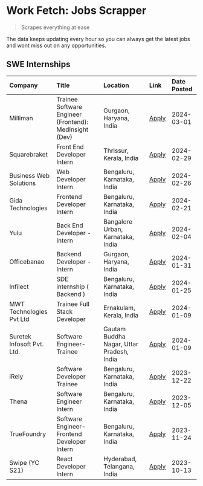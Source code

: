 # Work Fetch: Jobs Scrapper
> Scrapes everything at ease

The data keeps updating every hour so you can always get the latest jobs and wont miss out on any opportunities.

## SWE Internships
<!--START_SECTION:workfetch-->
| Company                    | Title                                                  | Location                                  | Link                                                                                                                                                                                                                                                             | Date Posted   |
|:---------------------------|:-------------------------------------------------------|:------------------------------------------|:-----------------------------------------------------------------------------------------------------------------------------------------------------------------------------------------------------------------------------------------------------------------|:--------------|
| Milliman                   | Trainee Software Engineer (Frontend): MedInsight (Dev) | Gurgaon, Haryana, India                   | [Apply](https://in.linkedin.com/jobs/view/trainee-software-engineer-frontend-medinsight-dev-at-milliman-3792874280?refId=tZpTUCyrTbUWXSa%2BLYs4cQ%3D%3D&trackingId=hKJ%2BuSJtT2NWcOwuOGbq7g%3D%3D&position=4&pageNum=0&trk=public_jobs_jserp-result_search-card) | 2024-03-01    |
| Squarebraket               | Front End Developer Intern                             | Thrissur, Kerala, India                   | [Apply](https://in.linkedin.com/jobs/view/front-end-developer-intern-at-squarebraket-3838541191?refId=tZpTUCyrTbUWXSa%2BLYs4cQ%3D%3D&trackingId=nJwtl4nE1ix7UGatPYqkfg%3D%3D&position=15&pageNum=0&trk=public_jobs_jserp-result_search-card)                     | 2024-02-29    |
| Business Web Solutions     | Web Developer Intern                                   | Bengaluru, Karnataka, India               | [Apply](https://in.linkedin.com/jobs/view/web-developer-intern-at-business-web-solutions-3839906144?refId=tZpTUCyrTbUWXSa%2BLYs4cQ%3D%3D&trackingId=71f%2Ft5%2FV8CdJhiHNJNPssg%3D%3D&position=18&pageNum=0&trk=public_jobs_jserp-result_search-card)             | 2024-02-26    |
| Gida Technologies          | Frontend Developer Intern                              | Bengaluru, Karnataka, India               | [Apply](https://in.linkedin.com/jobs/view/frontend-developer-intern-at-gida-technologies-3836040945?refId=tZpTUCyrTbUWXSa%2BLYs4cQ%3D%3D&trackingId=mqOZEldxzu%2Fs4kszOnE2VA%3D%3D&position=16&pageNum=0&trk=public_jobs_jserp-result_search-card)               | 2024-02-21    |
| Yulu                       | Back End Developer - Intern                            | Bangalore Urban, Karnataka, India         | [Apply](https://in.linkedin.com/jobs/view/back-end-developer-intern-at-yulu-3821682220?refId=tZpTUCyrTbUWXSa%2BLYs4cQ%3D%3D&trackingId=GpP75vAI7u3bQobBZRgjqA%3D%3D&position=7&pageNum=0&trk=public_jobs_jserp-result_search-card)                               | 2024-02-04    |
| Officebanao                | Backend Developer - Intern                             | Gurgaon, Haryana, India                   | [Apply](https://in.linkedin.com/jobs/view/backend-developer-intern-at-officebanao-3814263731?refId=tZpTUCyrTbUWXSa%2BLYs4cQ%3D%3D&trackingId=al54dGEL%2B89KlAtSTrKSQQ%3D%3D&position=23&pageNum=0&trk=public_jobs_jserp-result_search-card)                      | 2024-01-31    |
| Infilect                   | SDE internship ( Backend )                             | Bengaluru, Karnataka, India               | [Apply](https://in.linkedin.com/jobs/view/sde-internship-backend-at-infilect-3815120558?refId=tZpTUCyrTbUWXSa%2BLYs4cQ%3D%3D&trackingId=tLpv9%2FZ2MdjsWs26Sr%2FvTw%3D%3D&position=25&pageNum=0&trk=public_jobs_jserp-result_search-card)                         | 2024-01-25    |
| MWT Technologies Pvt Ltd   | Trainee Full Stack Developer                           | Ernakulam, Kerala, India                  | [Apply](https://in.linkedin.com/jobs/view/trainee-full-stack-developer-at-mwt-technologies-pvt-ltd-3800921715?refId=tZpTUCyrTbUWXSa%2BLYs4cQ%3D%3D&trackingId=mtVVOVnlQ6sLMH2udMmRVQ%3D%3D&position=3&pageNum=0&trk=public_jobs_jserp-result_search-card)        | 2024-01-09    |
| Suretek Infosoft Pvt. Ltd. | Software Engineer-Trainee                              | Gautam Buddha Nagar, Uttar Pradesh, India | [Apply](https://in.linkedin.com/jobs/view/software-engineer-trainee-at-suretek-infosoft-pvt-ltd-3800934643?refId=tZpTUCyrTbUWXSa%2BLYs4cQ%3D%3D&trackingId=GoSwsHBBH4%2BAzAt5kButtw%3D%3D&position=20&pageNum=0&trk=public_jobs_jserp-result_search-card)        | 2024-01-09    |
| iRely                      | Software Developer Trainee                             | Bengaluru, Karnataka, India               | [Apply](https://in.linkedin.com/jobs/view/software-developer-trainee-at-irely-3801577534?refId=tZpTUCyrTbUWXSa%2BLYs4cQ%3D%3D&trackingId=lr%2BKQTL3MEG82OF9HnjPag%3D%3D&position=11&pageNum=0&trk=public_jobs_jserp-result_search-card)                          | 2023-12-22    |
| Thena                      | Software Engineer Intern                               | Bengaluru, Karnataka, India               | [Apply](https://in.linkedin.com/jobs/view/software-engineer-intern-at-thena-3778731751?refId=tZpTUCyrTbUWXSa%2BLYs4cQ%3D%3D&trackingId=6L4MauFpDkz4hDuqVdo9bg%3D%3D&position=13&pageNum=0&trk=public_jobs_jserp-result_search-card)                              | 2023-12-05    |
| TrueFoundry                | Software Engineer- Frontend Developer Intern           | Bengaluru, Karnataka, India               | [Apply](https://in.linkedin.com/jobs/view/software-engineer-frontend-developer-intern-at-truefoundry-3790095058?refId=tZpTUCyrTbUWXSa%2BLYs4cQ%3D%3D&trackingId=CHrZaLIAfXi4Zu9N7avDQw%3D%3D&position=12&pageNum=0&trk=public_jobs_jserp-result_search-card)     | 2023-11-24    |
| Swipe (YC S21)             | React Developer Intern                                 | Hyderabad, Telangana, India               | [Apply](https://in.linkedin.com/jobs/view/react-developer-intern-at-swipe-yc-s21-3737600089?refId=tZpTUCyrTbUWXSa%2BLYs4cQ%3D%3D&trackingId=ZklTrHqH3tY4Yuzxvr7XtA%3D%3D&position=14&pageNum=0&trk=public_jobs_jserp-result_search-card)                         | 2023-10-13    |
<!--END_SECTION:workfetch-->
